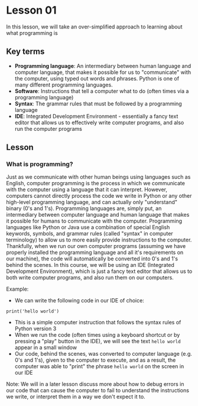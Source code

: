 # Lesson 01

In this lesson, we will take an over-simplified approach to learning about what programming is

## Key terms

* **Programming language**: An intermediary between human language and computer language, that makes it possible for us to "communicate" with the computer, using typed out words and phrases. Python is one of many different programming languages.
* **Software**: Instructions that tell a computer what to do (often times via a programming language)
* **Syntax**: The grammar rules that must be followed by a programming language
* **IDE**: Integrated Development Environment - essentially a fancy text editor that allows us to effectively write computer programs, and also run the computer programs

## Lesson

### What is programming?

Just as we communicate with other human beings using languages such as English, computer programming is the process in which we communicate with the computer using a language that it can interpret. However, computers cannot directly process the code we write in Python or any other high-level programming language, and can actually only "understand" binary (0's and 1's). Programming languages are, simply put, an intermediary between computer language and human language that makes it possible for humans to communicate with the computer. Programming languages like Python or Java use a combination of special English keywords, symbols, and grammar rules (called "syntax" in computer terminology) to allow us to more easily provide instructions to the computer. Thankfully, when we run our own computer programs (assuming we have properly installed the programming language and all it's requirements on our machine), the code will automatically be converted into 0's and 1's behind the scenes. In this course, we will be using an IDE (Integrated Development Environment), which is just a fancy text editor that allows us to both write computer programs, and also run them on our computers.

Example:

* We can write the following code in our IDE of choice:

```
print('hello world')
```

* This is a simple computer instruction that follows the syntax rules of Python version 3
* When we run the code (often times using a keyboard shortcut or by pressing a "play" button in the IDE), we will see the text `hello world` appear in a small window
* Our code, behind the scenes, was converted to computer language (e.g. 0's and 1's), given to the computer to execute, and as a result, the computer was able to "print" the phrase `hello world` on the screen in our IDE

Note: We will in a later lesson discuss more about how to debug errors in our code that can cause the computer to fail to understand the instructions we write, or interpret them in a way we don't expect it to.
